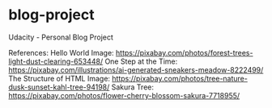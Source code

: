 # blog-project
Udacity - Personal Blog Project



References:
Hello World Image: https://pixabay.com/photos/forest-trees-light-dust-clearing-653448/
One Step at the Time: https://pixabay.com/illustrations/ai-generated-sneakers-meadow-8222499/
The Structure of HTML Image: https://pixabay.com/photos/tree-nature-dusk-sunset-kahl-tree-94198/ 
Sakura Tree: https://pixabay.com/photos/flower-cherry-blossom-sakura-7718955/
